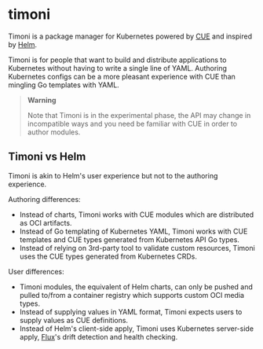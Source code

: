 # timoni

Timoni is a package manager for Kubernetes powered by [CUE](https://github.com/cue-lang/cue)
and inspired by [Helm](https://github.com/helm/helm).

Timoni is for people that want to build and distribute applications to Kubernetes
without having to write a single line of YAML. Authoring Kubernetes configs can be
a more pleasant experience with CUE than mingling Go templates with YAML.

> **Warning**
> 
> Note that Timoni is in the experimental phase, the API may change in incompatible ways
> and you need be familiar with CUE in order to author modules.

## Timoni vs Helm

Timoni is akin to Helm's user experience but not to the authoring experience.

Authoring differences:

- Instead of charts, Timoni works with CUE modules which are distributed as OCI artifacts.
- Instead of Go templating of Kubernetes YAML, Timoni works with CUE templates and CUE types generated from Kubernetes API Go types.
- Instead of relying on 3rd-party tool to validate custom resources, Timoni uses the CUE types generated from Kubernetes CRDs.

User differences:

- Timoni modules, the equivalent of Helm charts, can only be pushed and pulled to/from a container registry which supports custom OCI media types.
- Instead of supplying values in YAML format, Timoni expects users to supply values as CUE definitions.
- Instead of Helm's client-side apply, Timoni uses Kubernetes server-side apply, [Flux](https://fluxcd.io)'s drift detection and health checking.
